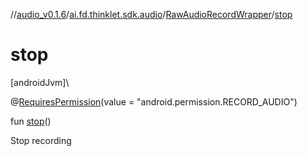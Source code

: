 //[audio_v0.1.6](../../../index.md)/[ai.fd.thinklet.sdk.audio](../index.md)/[RawAudioRecordWrapper](index.md)/[stop](stop.md)

# stop

[androidJvm]\

@[RequiresPermission](https://developer.android.com/reference/kotlin/androidx/annotation/RequiresPermission.html)(value = &quot;android.permission.RECORD_AUDIO&quot;)

fun [stop](stop.md)()

Stop recording
